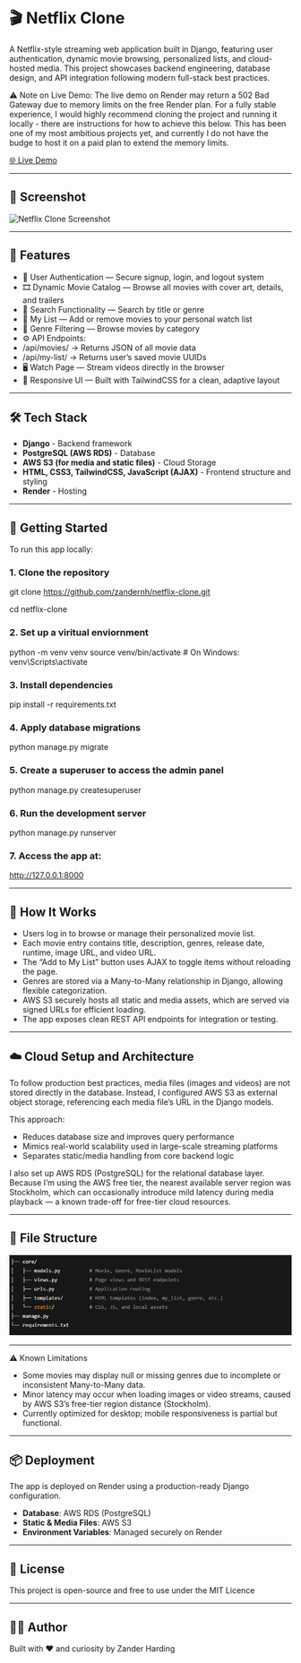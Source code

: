 # 🎬 Netflix Clone

A Netflix-style streaming web application built in Django, featuring user authentication, dynamic movie browsing, personalized lists, and cloud-hosted media.
This project showcases backend engineering, database design, and API integration following modern full-stack best practices.

⚠️ Note on Live Demo:
The live demo on Render may return a 502 Bad Gateway due to memory limits on the free Render plan. 
For a fully stable experience, I would highly recommend cloning the project and running it locally - there are instructions for how to achieve this below.
This has been one of my most ambitious projects yet, and currently I do not have the budge to host it on a paid plan to extend the memory limits.

[🌐 Live Demo](https://https://netflix-clone-fhwh.onrender.com/)

---

## 📸 Screenshot

![Netflix Clone Screenshot](screenshot.JPG)

---

## 🎯 Features

- 🔐 User Authentication — Secure signup, login, and logout system
- 🎞️ Dynamic Movie Catalog — Browse all movies with cover art, details, and trailers
- 🧠 Search Functionality — Search by title or genre
- 💾 My List — Add or remove movies to your personal watch list
- 🧩 Genre Filtering — Browse movies by category
- ⚙️ API Endpoints:
- /api/movies/ → Returns JSON of all movie data
- /api/my-list/ → Returns user’s saved movie UUIDs
- 🖥️ Watch Page — Stream videos directly in the browser
- 🧱 Responsive UI — Built with TailwindCSS for a clean, adaptive layout
---

## 🛠️ Tech Stack

- **Django** - Backend framework
- **PostgreSQL (AWS RDS)** - Database
- **AWS S3 (for media and static files)** - Cloud Storage
- **HTML, CSS3, TailwindCSS, JavaScript (AJAX)** - Frontend structure and styling
- **Render** - Hosting

---

## 🚀 Getting Started

To run this app locally:

### 1. Clone the repository

git clone https://github.com/zandernh/netflix-clone.git

cd netflix-clone

### 2. Set up a viritual enviornment

python -m venv venv
source venv/bin/activate   # On Windows: venv\Scripts\activate

### 3. Install dependencies

pip install -r requirements.txt

### 4. Apply database migrations

python manage.py migrate

### 5. Create a superuser to access the admin panel

python manage.py createsuperuser

### 6. Run the development server

python manage.py runserver

### 7. Access the app at:

http://127.0.0.1:8000

---

## 🧠 How It Works

- Users log in to browse or manage their personalized movie list.
- Each movie entry contains title, description, genres, release date, runtime, image URL, and video URL.
- The “Add to My List” button uses AJAX to toggle items without reloading the page.
- Genres are stored via a Many-to-Many relationship in Django, allowing flexible categorization.
- AWS S3 securely hosts all static and media assets, which are served via signed URLs for efficient loading.
- The app exposes clean REST API endpoints for integration or testing.

---

## ☁️ Cloud Setup and Architecture

To follow production best practices, media files (images and videos) are not stored directly in the database.
Instead, I configured AWS S3 as external object storage, referencing each media file’s URL in the Django models.

This approach:

- Reduces database size and improves query performance
- Mimics real-world scalability used in large-scale streaming platforms
- Separates static/media handling from core backend logic

I also set up AWS RDS (PostgreSQL) for the relational database layer.
Because I’m using the AWS free tier, the nearest available server region was Stockholm, which can occasionally introduce mild latency during media playback — a known trade-off for free-tier cloud resources.

---

## 📂 File Structure

![Netflix Clone File Structure](firestructure.JPG)

---

⚠️ Known Limitations

- Some movies may display null or missing genres due to incomplete or inconsistent Many-to-Many data.
- Minor latency may occur when loading images or video streams, caused by AWS S3’s free-tier region distance (Stockholm).
- Currently optimized for desktop; mobile responsiveness is partial but functional.

---

## 📦 Deployment

The app is deployed on Render using a production-ready Django configuration.

- **Database**: AWS RDS (PostgreSQL)
- **Static & Media Files**: AWS S3
- **Environment Variables**: Managed securely on Render

---

## 📄 License

This project is open-source and free to use under the MIT Licence

---

## 🙋‍♂️ Author

Built with ❤️ and curiosity by Zander Harding
